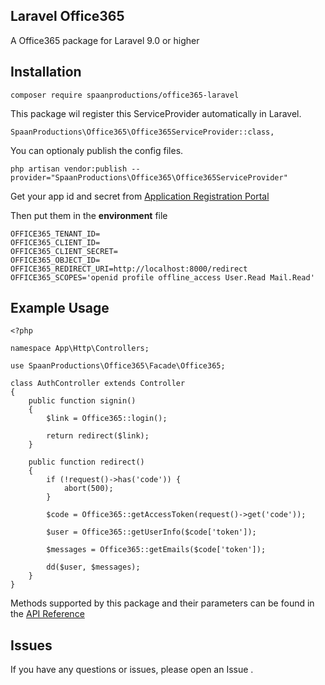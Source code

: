 ## Laravel Office365

A Office365 package for Laravel 9.0 or higher
 
## Installation

````
composer require spaanproductions/office365-laravel
````

This package wil register this ServiceProvider automatically in Laravel.
````
SpaanProductions\Office365\Office365ServiceProvider::class,
````

You can optionaly publish the config files.
````
php artisan vendor:publish --provider="SpaanProductions\Office365\Office365ServiceProvider"
````

Get your app id and secret from [Application Registration Portal](https://portal.azure.com/#blade/Microsoft_AAD_RegisteredApps/ApplicationsListBlade) 

Then put them in the **environment** file

````
OFFICE365_TENANT_ID=
OFFICE365_CLIENT_ID=
OFFICE365_CLIENT_SECRET=
OFFICE365_OBJECT_ID=
OFFICE365_REDIRECT_URI=http://localhost:8000/redirect
OFFICE365_SCOPES='openid profile offline_access User.Read Mail.Read'
````

## Example Usage
````
<?php

namespace App\Http\Controllers;

use SpaanProductions\Office365\Facade\Office365;

class AuthController extends Controller
{
    public function signin()
    {
        $link = Office365::login();

        return redirect($link);
    }

    public function redirect()
    {
        if (!request()->has('code')) {
            abort(500);
        }

        $code = Office365::getAccessToken(request()->get('code'));

        $user = Office365::getUserInfo($code['token']);

        $messages = Office365::getEmails($code['token']);

        dd($user, $messages);
    }
}
 ````

Methods supported by this package and their parameters can be found in the [API Reference](https://learn.microsoft.com/en-us/graph/api/overview?view=graph-rest-1.0) 

## Issues
If you have any questions or issues, please open an Issue .
